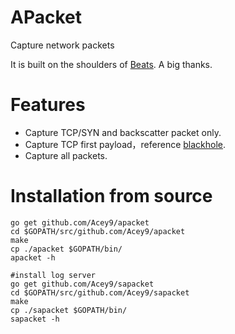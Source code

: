 # APacket

Capture network packets

It is built on the shoulders of [Beats](https://github.com/elastic/beats). A big thanks.

# Features

* Capture TCP/SYN and backscatter packet only.
* Capture TCP first payload，reference [blackhole](https://github.com/dudeintheshell/blackhole).
* Capture all packets.

# Installation from source

```
go get github.com/Acey9/apacket
cd $GOPATH/src/github.com/Acey9/apacket
make
cp ./apacket $GOPATH/bin/
apacket -h

#install log server
go get github.com/Acey9/sapacket
cd $GOPATH/src/github.com/Acey9/sapacket
make
cp ./sapacket $GOPATH/bin/
sapacket -h
```